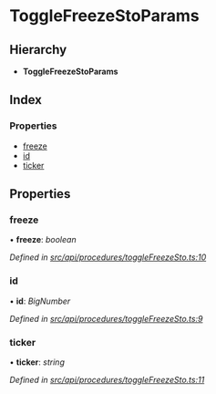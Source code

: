 # ToggleFreezeStoParams

## Hierarchy

* **ToggleFreezeStoParams**

## Index

### Properties

* [freeze](togglefreezestoparams.md#freeze)
* [id](togglefreezestoparams.md#id)
* [ticker](togglefreezestoparams.md#ticker)

## Properties

### freeze

• **freeze**: _boolean_

_Defined in_ [_src/api/procedures/toggleFreezeSto.ts:10_](https://github.com/PolymathNetwork/polymesh-sdk/blob/959efb76/src/api/procedures/toggleFreezeSto.ts#L10)

### id

• **id**: _BigNumber_

_Defined in_ [_src/api/procedures/toggleFreezeSto.ts:9_](https://github.com/PolymathNetwork/polymesh-sdk/blob/959efb76/src/api/procedures/toggleFreezeSto.ts#L9)

### ticker

• **ticker**: _string_

_Defined in_ [_src/api/procedures/toggleFreezeSto.ts:11_](https://github.com/PolymathNetwork/polymesh-sdk/blob/959efb76/src/api/procedures/toggleFreezeSto.ts#L11)

